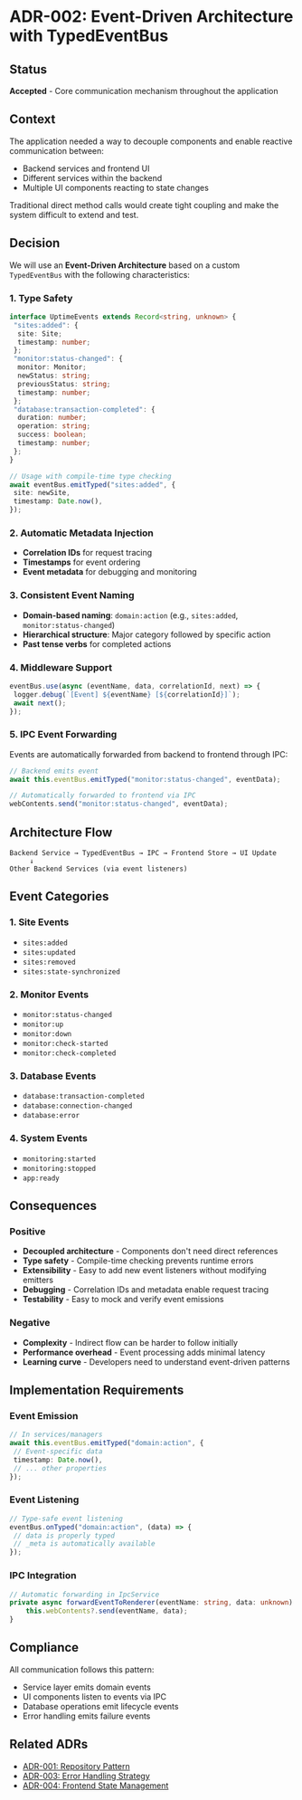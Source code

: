 # ADR-002: Event-Driven Architecture with TypedEventBus

## Status

**Accepted** - Core communication mechanism throughout the application

## Context

The application needed a way to decouple components and enable reactive communication between:

- Backend services and frontend UI
- Different services within the backend
- Multiple UI components reacting to state changes

Traditional direct method calls would create tight coupling and make the system difficult to extend and test.

## Decision

We will use an **Event-Driven Architecture** based on a custom `TypedEventBus` with the following characteristics:

### 1. Type Safety

```typescript
interface UptimeEvents extends Record<string, unknown> {
 "sites:added": {
  site: Site;
  timestamp: number;
 };
 "monitor:status-changed": {
  monitor: Monitor;
  newStatus: string;
  previousStatus: string;
  timestamp: number;
 };
 "database:transaction-completed": {
  duration: number;
  operation: string;
  success: boolean;
  timestamp: number;
 };
}

// Usage with compile-time type checking
await eventBus.emitTyped("sites:added", {
 site: newSite,
 timestamp: Date.now(),
});
```

### 2. Automatic Metadata Injection

- **Correlation IDs** for request tracing
- **Timestamps** for event ordering
- **Event metadata** for debugging and monitoring

### 3. Consistent Event Naming

- **Domain-based naming**: `domain:action` (e.g., `sites:added`, `monitor:status-changed`)
- **Hierarchical structure**: Major category followed by specific action
- **Past tense verbs** for completed actions

### 4. Middleware Support

```typescript
eventBus.use(async (eventName, data, correlationId, next) => {
 logger.debug(`[Event] ${eventName} [${correlationId}]`);
 await next();
});
```

### 5. IPC Event Forwarding

Events are automatically forwarded from backend to frontend through IPC:

```typescript
// Backend emits event
await this.eventBus.emitTyped("monitor:status-changed", eventData);

// Automatically forwarded to frontend via IPC
webContents.send("monitor:status-changed", eventData);
```

## Architecture Flow

```mermaid
Backend Service → TypedEventBus → IPC → Frontend Store → UI Update
     ↓
Other Backend Services (via event listeners)
```

## Event Categories

### 1. Site Events

- `sites:added`
- `sites:updated`
- `sites:removed`
- `sites:state-synchronized`

### 2. Monitor Events

- `monitor:status-changed`
- `monitor:up`
- `monitor:down`
- `monitor:check-started`
- `monitor:check-completed`

### 3. Database Events

- `database:transaction-completed`
- `database:connection-changed`
- `database:error`

### 4. System Events

- `monitoring:started`
- `monitoring:stopped`
- `app:ready`

## Consequences

### Positive

- **Decoupled architecture** - Components don't need direct references
- **Type safety** - Compile-time checking prevents runtime errors
- **Extensibility** - Easy to add new event listeners without modifying emitters
- **Debugging** - Correlation IDs and metadata enable request tracing
- **Testability** - Easy to mock and verify event emissions

### Negative

- **Complexity** - Indirect flow can be harder to follow initially
- **Performance overhead** - Event processing adds minimal latency
- **Learning curve** - Developers need to understand event-driven patterns

## Implementation Requirements

### Event Emission

```typescript
// In services/managers
await this.eventBus.emitTyped("domain:action", {
 // Event-specific data
 timestamp: Date.now(),
 // ... other properties
});
```

### Event Listening

```typescript
// Type-safe event listening
eventBus.onTyped("domain:action", (data) => {
 // data is properly typed
 // _meta is automatically available
});
```

### IPC Integration

```typescript
// Automatic forwarding in IpcService
private async forwardEventToRenderer(eventName: string, data: unknown) {
    this.webContents?.send(eventName, data);
}
```

## Compliance

All communication follows this pattern:

- Service layer emits domain events
- UI components listen to events via IPC
- Database operations emit lifecycle events
- Error handling emits failure events

## Related ADRs

- [ADR-001: Repository Pattern](./ADR-001-Repository-Pattern.md)
- [ADR-003: Error Handling Strategy](./ADR-003-Error-Handling-Strategy.md)
- [ADR-004: Frontend State Management](./ADR-004-Frontend-State-Management.md)
